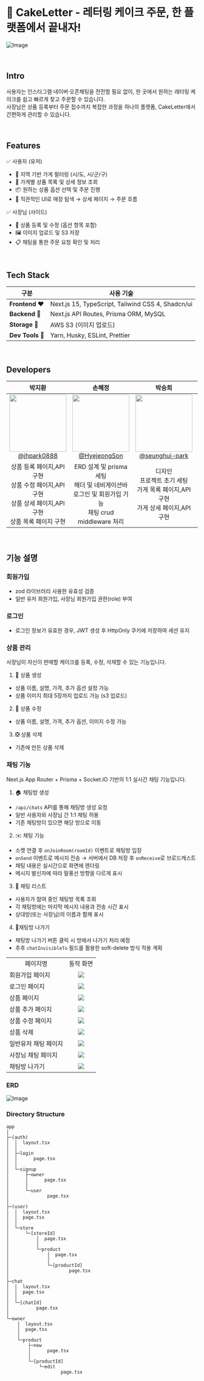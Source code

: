 # 🎂 CakeLetter - 레터링 케이크 주문, 한 플랫폼에서 끝내자!

![Image](https://github.com/user-attachments/assets/c5cb552a-a875-4647-9007-2c608380f256)

<br>

## Intro

사용자는 인스타그램·네이버·오픈채팅을 전전할 필요 없이, 한 곳에서 원하는 레터링 케이크를 쉽고 빠르게 찾고 주문할 수 있습니다.  
사장님은 상품 등록부터 주문 접수까지 복잡한 과정을 하나의 플랫폼, CakeLetter에서 간편하게 관리할 수 있습니다.

<br>

## Features

✅ 사용자 (유저)

- 🔎 지역 기반 가게 필터링 (시/도, 시/군/구)
- 🧁 가게별 상품 목록 및 상세 정보 조회
- 📦 원하는 상품 옵션 선택 및 주문 진행
- 🧭 직관적인 UI로 매장 탐색 → 상세 페이지 → 주문 흐름

✅ 사장님 (사이드)

- 🧾 상품 등록 및 수정 (옵션 항목 포함)
- 🖼 이미지 업로드 및 S3 저장
- 📋 채팅을 통한 주문 요청 확인 및 처리

<br>

## Tech Stack

| 구분             | 사용 기술                                         |
| ---------------- | ------------------------------------------------- |
| **Frontend ❤️**  | Next.js 15, TypeScript, Tailwind CSS 4, Shadcn/ui |
| **Backend 🧡**   | Next.js API Routes, Prisma ORM, MySQL             |
| **Storage 💛**   | AWS S3 (이미지 업로드)                            |
| **Dev Tools 💚** | Yarn, Husky, ESLint, Prettier                     |

<br>

## Developers

<div align="center">

|                                                                **박지환**                                                                |                                                                 **손혜정**                                                                 |                                                                   **박승희**                                                                    |                                                                                    **김효준**                                                                                     |
| :--------------------------------------------------------------------------------------------------------------------------------------: | :----------------------------------------------------------------------------------------------------------------------------------------: | :---------------------------------------------------------------------------------------------------------------------------------------------: | :-------------------------------------------------------------------------------------------------------------------------------------------------------------------------------: |
| [<img src="https://avatars.githubusercontent.com/u/77378301?v=4" height=150 width=150> <br/> @jhpark0888](https://github.com/jhpark0888) | [<img src="https://avatars.githubusercontent.com/u/74630428?v=4" height=150 width=150> <br/> @HyejeongSon](https://github.com/HyejeongSon) | [<img src="https://avatars.githubusercontent.com/u/159995296?v=4" height=150 width=150> <br/> @seunghui-park](https://github.com/seunghui-park) | [<img width="150" height="150" alt="Image" src="https://github.com/user-attachments/assets/3e428a39-411f-4394-bd8a-6f969d70c608" /> <br/> @Hyo-joon](https://github.com/Hyo-joon) |
|               상품 등록 페이지,API 구현<br>상품 수정 페이지,API 구현<br>상품 상세 페이지,API 구현<br>상품 목록 페이지 구현               |                 ERD 설계 및 prisma 세팅<br>헤더 및 네비게이션바<br>로그인 및 회원가입 기능<br>채팅 crud<br>middleware 처리                 |                              디자인<br>프로젝트 초기 세팅<br>가게 목록 페이지,API 구현<br>가게 상세 페이지,API구현                              |                                                          ERD 설계<br>소켓 서버 구축<br>채팅 crud 구현<br>발표 자료 제작                                                           |

</div>

<br>

## 기능 설명

### 회원가입

- zod 라이브러리 사용한 유효성 검증
- 일반 유저 회원가입, 사장님 회원가입 권한(role) 부여

### 로그인

- 로그인 정보가 유효한 경우, JWT 생성 후 HttpOnly 쿠키에 저장하여 세션 유지

### 상품 관리

사장님이 자신이 판매할 케이크를 등록, 수정, 삭제할 수 있는 기능입니다.

1. 🎂 상품 생성

- 상품 이름, 설명, 가격, 추가 옵션 설정 가능
- 상품 이미지 최대 5장까지 업로드 가능 (s3 업로드)

2. 🍰 상품 수정

- 상품 이름, 설명, 가격, 추가 옵션, 이미지 수정 가능

3. ❎ 상품 삭제

- 기존에 만든 상품 삭제

### 채팅 기능

Next.js App Router + Prisma + Socket.IO 기반의 1:1 실시간 채팅 기능입니다.

1. 🏠 채팅방 생성

- `/api/chats` API를 통해 채팅방 생성 요청
- 일반 사용자와 사장님 간 1:1 채팅 허용
- 기존 채팅방이 있으면 해당 방으로 이동

2. ✉️ 채팅 기능

- 소켓 연결 후 `onJoinRoom(roomId)` 이벤트로 채팅방 입장
- `onSend` 이벤트로 메시지 전송 → 서버에서 DB 저장 후 `onReceive`로 브로드캐스트
- 채팅 내용은 실시간으로 화면에 렌더링
- 메시지 발신자에 따라 말풍선 방향을 다르게 표시

3. 📜 채팅 리스트

- 사용자가 참여 중인 채팅방 목록 조회
- 각 채팅방에는 마지막 메시지 내용과 전송 시간 표시
- 상대방(또는 사장님)의 이름과 함께 표시

4. 🚪채팅방 나가기

- 채팅방 나가기 버튼 클릭 시 방에서 나가기 처리 예정
- 추후 `chatInvisibleTo` 필드를 활용한 soft-delete 방식 적용 계획

<table>
 <tr>
  <td align="center">페이지명</td>
  <td align="center">동작 화면</td>
 </tr>
 <tr>
  <td>회원가입 페이지</td>
  <td align="center">
   <img src="https://github.com/user-attachments/assets/e5b92ca2-096c-4ad7-829b-4a054bdd651b" />
  </td>
  </tr>
 <tr>
<td>로그인 페이지</td>
  <td align="center">
   <img src="https://github.com/user-attachments/assets/763d4f09-dc6e-4399-bd6e-b1d527fb4a76" />
  </td>
</tr>
<tr>
<td>상품 페이지</td>
  <td align="center">
   <img src="https://github.com/user-attachments/assets/e00468e9-15a3-4b9b-9029-eb1c0f8c359d" />
</td>
</tr>
<tr>
<td>상품 추가 페이지</td>
  <td align="center">
   <img src="https://github.com/user-attachments/assets/f66ae06b-e155-4c95-a761-13f9b01bb90d" />
</td>
</tr>
<tr>
<td>상품 수정 페이지</td>
  <td align="center">
   <img src="https://github.com/user-attachments/assets/2250aa66-a36c-468c-9967-c9a916d4df2c" />
</td>
</tr>
<tr>
<td>상품 삭제</td>
  <td align="center">
   <img src="https://github.com/user-attachments/assets/a4a83114-2b3a-4892-a131-4c390214da31" />
</td>
</tr>
<tr>
<td>일반유저 채팅 페이지</td>
  <td align="center">
  <img src="https://github.com/user-attachments/assets/4b172aee-6a90-4c91-8e98-4de2bfb9e3da" />
  
</td>
</tr><tr>
<td>사장님 채팅 페이지</td>
  <td align="center">
 <img src="https://github.com/user-attachments/assets/4c3e2d5d-4288-4d57-a1cf-172866c5d0e7" />
</td>
</tr>
<tr>
<td>채팅방 나가기

</td>
  <td align="center">
 <img src="https://github.com/user-attachments/assets/9441aee0-3b61-42eb-bb93-ba5fc3003211" />
</td>
</tr>
</table>

### ERD

![Image](https://github.com/user-attachments/assets/00b65be0-9c13-4f4c-99ad-caff5d448ae3)

### Directory Structure

```
app
│
├─(auth)
│  │  layout.tsx
│  │
│  ├─login
│  │      page.tsx
│  │
│  └─signup
│      ├─owner
│      │      page.tsx
│      │
│      └─user
│              page.tsx
│
├─(user)
│  │  layout.tsx
│  │  page.tsx
│  │
│  └─store
│      └─[storeId]
│          │  page.tsx
│          │
│          └─product
│              │  page.tsx
│              │
│              └─[productId]
│                      page.tsx
│
├─chat
│  │  layout.tsx
│  │  page.tsx
│  │
│  └─[chatId]
│          page.tsx
│
└─owner
    │  layout.tsx
    │  page.tsx
    │
    └─product
        ├─new
        │      page.tsx
        │
        └─[productId]
            └─edit
                    page.tsx
```
